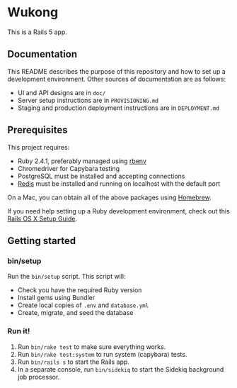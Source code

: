 # Wukong

This is a Rails 5 app.

## Documentation

This README describes the purpose of this repository and how to set up a development environment. Other sources of documentation are as follows:

* UI and API designs are in `doc/`
* Server setup instructions are in `PROVISIONING.md`
* Staging and production deployment instructions are in `DEPLOYMENT.md`

## Prerequisites

This project requires:

* Ruby 2.4.1, preferably managed using [rbenv][]
* Chromedriver for Capybara testing
* PostgreSQL must be installed and accepting connections
* [Redis][] must be installed and running on localhost with the default port

On a Mac, you can obtain all of the above packages using [Homebrew][].

If you need help setting up a Ruby development environment, check out this [Rails OS X Setup Guide](https://mattbrictson.com/rails-osx-setup-guide).

## Getting started

### bin/setup

Run the `bin/setup` script. This script will:

* Check you have the required Ruby version
* Install gems using Bundler
* Create local copies of `.env` and `database.yml`
* Create, migrate, and seed the database

### Run it!

1. Run `bin/rake test` to make sure everything works.
2. Run `bin/rake test:system` to run system (capybara) tests.
3. Run `bin/rails s` to start the Rails app.
4. In a separate console, run `bin/sidekiq` to start the Sidekiq background job processor.

[rbenv]:https://github.com/sstephenson/rbenv
[redis]:http://redis.io
[Homebrew]:http://brew.sh
